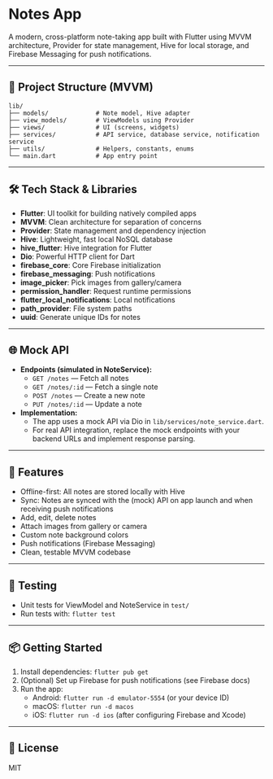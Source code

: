 # Notes App

A modern, cross-platform note-taking app built with Flutter using MVVM architecture, Provider for state management, Hive for local storage, and Firebase Messaging for push notifications.

---

## 📁 Project Structure (MVVM)

```
lib/
├── models/             # Note model, Hive adapter
├── view_models/        # ViewModels using Provider
├── views/              # UI (screens, widgets)
├── services/           # API service, database service, notification service
├── utils/              # Helpers, constants, enums
└── main.dart           # App entry point
```

---

## 🛠️ Tech Stack & Libraries

- **Flutter**: UI toolkit for building natively compiled apps
- **MVVM**: Clean architecture for separation of concerns
- **Provider**: State management and dependency injection
- **Hive**: Lightweight, fast local NoSQL database
- **hive_flutter**: Hive integration for Flutter
- **Dio**: Powerful HTTP client for Dart
- **firebase_core**: Core Firebase initialization
- **firebase_messaging**: Push notifications
- **image_picker**: Pick images from gallery/camera
- **permission_handler**: Request runtime permissions
- **flutter_local_notifications**: Local notifications
- **path_provider**: File system paths
- **uuid**: Generate unique IDs for notes

---

## 🌐 Mock API

- **Endpoints (simulated in NoteService):**
  - `GET /notes` — Fetch all notes
  - `GET /notes/:id` — Fetch a single note
  - `POST /notes` — Create a new note
  - `PUT /notes/:id` — Update a note
- **Implementation:**
  - The app uses a mock API via Dio in `lib/services/note_service.dart`.
  - For real API integration, replace the mock endpoints with your backend URLs and implement response parsing.

---

## 🚀 Features
- Offline-first: All notes are stored locally with Hive
- Sync: Notes are synced with the (mock) API on app launch and when receiving push notifications
- Add, edit, delete notes
- Attach images from gallery or camera
- Custom note background colors
- Push notifications (Firebase Messaging)
- Clean, testable MVVM codebase

---

## 🧪 Testing
- Unit tests for ViewModel and NoteService in `test/`
- Run tests with: `flutter test`

---

## 📦 Getting Started
1. Install dependencies: `flutter pub get`
2. (Optional) Set up Firebase for push notifications (see Firebase docs)
3. Run the app:
   - Android: `flutter run -d emulator-5554` (or your device ID)
   - macOS: `flutter run -d macos`
   - iOS: `flutter run -d ios` (after configuring Firebase and Xcode)

---

## 📄 License
MIT
